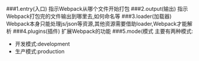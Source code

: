 ###1.entry(入口)
 指示Webpack从哪个文件开始打包
###2.output(输出)
指示Webpack打包完的文件输出到哪里去,如何命名等
###3.loader(加载器)
Webpack本身只能处理js/json等资源,其他资源需要借助loader,Webpack才能解析
###4.plugins(插件)
扩展Webpack的功能
###5.mode(模式
主要有两种模式:
- 开发模式:development
- 生产模式:production